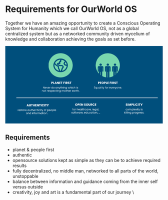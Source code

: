 # Requirements for OurWorld OS

Together we have an amazing opportunity to create a Conscious Operating System for Humanity which we call OurWorld OS, not as a global centralized system but as a networked community driven mycelium of knowledge and collaboration achieving the goals as set before.

![alt_text](img/img2.png "image_tooltip")

## Requirements

* planet & people first
* authentic 
* opensource solutions kept as simple as they can be to achieve required results
* fully decentralized, no middle man, networked to all parts of the world, unstoppable
* balance between information and guidance coming from the inner self versus outside
* creativity, joy and art is a fundamental part of our journey \